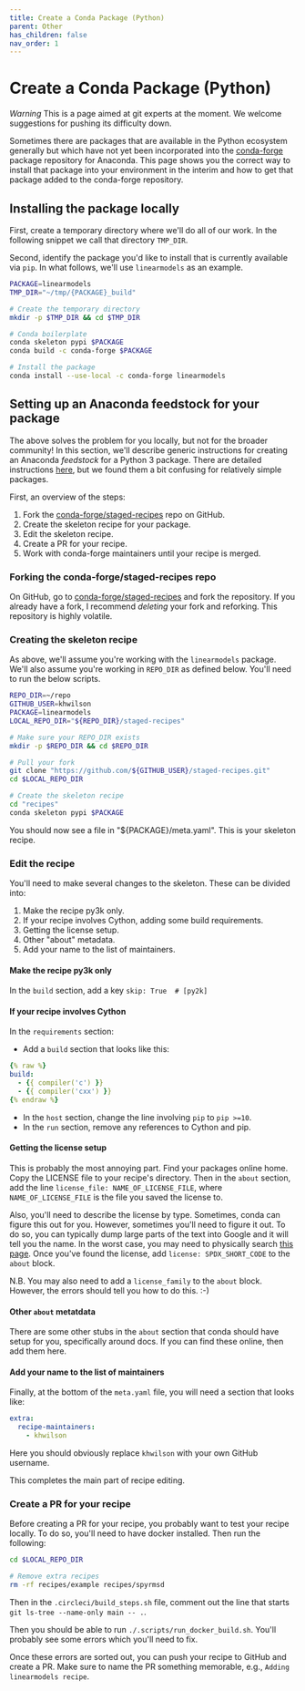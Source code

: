 ```yaml
---
title: Create a Conda Package (Python)
parent: Other
has_children: false
nav_order: 1
---
```


# Create a Conda Package (Python)

*Warning* This is a page aimed at git experts at the moment. We welcome suggestions for pushing its difficulty down.

Sometimes there are packages that are available in the Python ecosystem generally but which have not yet been incorporated into the [conda-forge](https://conda-forge.org/) package repository for Anaconda. This page shows you the correct way to install that package into your environment in the interim and how to get that package added to the conda-forge repository.

## Installing the package locally

First, create a temporary directory where we'll do all of our work. In the following snippet we call that directory `TMP_DIR`.

Second, identify the package you'd like to install that is currently available via `pip`. In what follows, we'll use `linearmodels` as an example.

```bash
PACKAGE=linearmodels
TMP_DIR="~/tmp/{PACKAGE}_build"

# Create the temporary directory
mkdir -p $TMP_DIR && cd $TMP_DIR

# Conda boilerplate
conda skeleton pypi $PACKAGE
conda build -c conda-forge $PACKAGE

# Install the package
conda install --use-local -c conda-forge linearmodels
```


## Setting up an Anaconda feedstock for your package

The above solves the problem for you locally, but not for the broader community! In this section, we'll describe generic instructions for creating an Anaconda _feedstock_ for a Python 3 package. There are detailed instructions [here](https://github.com/conda-forge/staged-recipes/), but we found them a bit confusing for relatively simple packages.

First, an overview of the steps:
1. Fork the [conda-forge/staged-recipes](https://github.com/conda-forge/staged-recipes/) repo on GitHub.
1. Create the skeleton recipe for your package.
1. Edit the skeleton recipe.
1. Create a PR for your recipe.
1. Work with conda-forge maintainers until your recipe is merged.

### Forking the conda-forge/staged-recipes repo

On GitHub, go to [conda-forge/staged-recipes](https://github.com/conda-forge/staged-recipes/) and fork the repository. If you already have a fork, I recommend _deleting_ your fork and reforking. This repository is highly volatile.

### Creating the skeleton recipe

As above, we'll assume you're working with the `linearmodels` package. We'll also assume you're working in `REPO_DIR` as defined below. You'll need to run the below scripts.

```bash
REPO_DIR=~/repo
GITHUB_USER=khwilson
PACKAGE=linearmodels
LOCAL_REPO_DIR="${REPO_DIR}/staged-recipes"

# Make sure your REPO_DIR exists
mkdir -p $REPO_DIR && cd $REPO_DIR

# Pull your fork
git clone "https://github.com/${GITHUB_USER}/staged-recipes.git"
cd $LOCAL_REPO_DIR

# Create the skeleton recipe
cd "recipes"
conda skeleton pypi $PACKAGE
```

You should now see a file in "${PACKAGE}/meta.yaml". This is your skeleton recipe.

### Edit the recipe

You'll need to make several changes to the skeleton. These can be divided into:
1. Make the recipe py3k only.
1. If your recipe involves Cython, adding some build requirements.
1. Getting the license setup.
1. Other "about" metadata.
1. Add your name to the list of maintainers.

#### Make the recipe py3k only

In the `build` section, add a key `skip: True  # [py2k]`

#### If your recipe involves Cython

In the `requirements` section:
* Add a `build` section that looks like this:
```yaml
{% raw %}
build:
  - {{ compiler('c') }}
  - {{ compiler('cxx') }}
{% endraw %}
```
* In the `host` section, change the line involving `pip` to `pip >=10`.
* In the `run` section, remove any references to Cython and pip.

#### Getting the license setup

This is probably the most annoying part. Find your packages online home. Copy the LICENSE file to your recipe's directory. Then in the `about` section, add the line `license_file: NAME_OF_LICENSE_FILE`, where `NAME_OF_LICENSE_FILE` is the file you saved the license to.

Also, you'll need to describe the license by type. Sometimes, conda can figure
this out for you. However, sometimes you'll need to figure it out. To do so,
you can typically dump large parts of the text into Google and it will tell you
the name. In the worst case, you may need to physically search [this
page](https://opensource.org/licenses/alphabetical). Once you've found the
license, add `license: SPDX_SHORT_CODE` to the `about` block.

N.B. You may also need to add a `license_family` to the `about` block. However, the errors should tell you how to do this. :-)

#### Other `about` metatdata

There are some other stubs in the `about` section that conda should have setup for you, specifically around docs. If you can find these online, then add them here.

#### Add your name to the list of maintainers

Finally, at the bottom of the `meta.yaml` file, you will need a section that looks like:

```yaml
extra:
  recipe-maintainers:
    - khwilson
```

Here you should obviously replace `khwilson` with your own GitHub username.

This completes the main part of recipe editing.

### Create a PR for your recipe

Before creating a PR for your recipe, you probably want to test your recipe locally. To do so, you'll need to have docker installed. Then run the following:

```bash
cd $LOCAL_REPO_DIR

# Remove extra recipes
rm -rf recipes/example recipes/spyrmsd
```

Then in the `.circleci/build_steps.sh` file, comment out the line that starts `git ls-tree --name-only main -- .`.

Then you should be able to run `./.scripts/run_docker_build.sh`. You'll probably see some errors which you'll need to fix.

Once these errors are sorted out, you can push your recipe to GitHub and create a PR. Make sure to name the PR something memorable, e.g., `Adding linearmodels recipe`.
